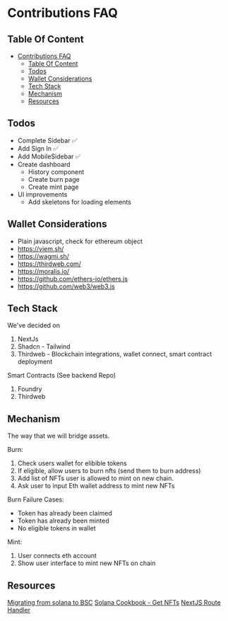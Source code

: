 # Contributions FAQ

## Table Of Content
- [Contributions FAQ](#contributions-faq)
  - [Table Of Content](#table-of-content)
  - [Todos](#todos)
  - [Wallet Considerations](#wallet-considerations)
  - [Tech Stack](#tech-stack)
  - [Mechanism](#mechanism)
  - [Resources](#resources)

## Todos
- Complete Sidebar ✅
- Add Sign In ✅
- Add MobileSidebar ✅ 
- Create dashboard 
  - History component
  - Create burn page
  - Create mint page
- UI improvements 
  - Add skeletons for loading elements


## Wallet Considerations
- Plain javascript, check for ethereum object
- https://viem.sh/
- https://wagmi.sh/
- https://thirdweb.com/
- https://moralis.io/
- https://github.com/ethers-io/ethers.js
- https://github.com/web3/web3.js

## Tech Stack
We've decided on 

1. NextJs
2. Shadcn - Tailwind
3. Thirdweb - Blockchain integrations, wallet connect, smart contract deployment

Smart Contracts (See backend Repo)
1. Foundry
2. Thirdweb

## Mechanism
The way that we will bridge assets.

Burn:
1. Check users wallet for elibible tokens
2. If eligible, allow users to burn nfts (send them to burn address)
3. Add list of NFTs user is allowed to mint on new chain. 
4. Ask user to input Eth wallet address to mint new NFTs

Burn Failure Cases:
- Token has already been claimed
- Token has already been minted
- No eligible tokens in wallet

Mint:
1. User connects eth account
2. Show user interface to mint new NFTs on chain

## Resources

[Migrating from solana to BSC](https://docs.bnbchain.org/docs/migration/non-evm-chains/solana/token-migration)
[Solana Cookbook - Get NFTs](https://solanacookbook.com/references/nfts.html#how-to-get-all-nfts-from-a-wallet)
[NextJS Route Handler](https://nextjs.org/docs/app/building-your-application/routing/route-handlers)